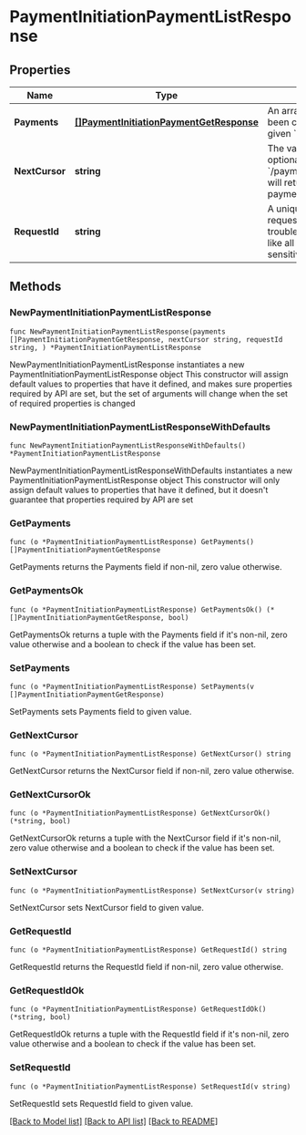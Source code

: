 # PaymentInitiationPaymentListResponse

## Properties

Name | Type | Description | Notes
------------ | ------------- | ------------- | -------------
**Payments** | [**[]PaymentInitiationPaymentGetResponse**](PaymentInitiationPaymentGetResponse.md) | An array of payments that have been created, associated with the given &#x60;client_id&#x60;. | 
**NextCursor** | **string** | The value that, when used as the optional &#x60;cursor&#x60; parameter to &#x60;/payment_initiation/payment/list&#x60;, will return the next unreturned payment as its first payment. | 
**RequestId** | **string** | A unique identifier for the request, which can be used for troubleshooting. This identifier, like all Plaid identifiers, is case sensitive. | 

## Methods

### NewPaymentInitiationPaymentListResponse

`func NewPaymentInitiationPaymentListResponse(payments []PaymentInitiationPaymentGetResponse, nextCursor string, requestId string, ) *PaymentInitiationPaymentListResponse`

NewPaymentInitiationPaymentListResponse instantiates a new PaymentInitiationPaymentListResponse object
This constructor will assign default values to properties that have it defined,
and makes sure properties required by API are set, but the set of arguments
will change when the set of required properties is changed

### NewPaymentInitiationPaymentListResponseWithDefaults

`func NewPaymentInitiationPaymentListResponseWithDefaults() *PaymentInitiationPaymentListResponse`

NewPaymentInitiationPaymentListResponseWithDefaults instantiates a new PaymentInitiationPaymentListResponse object
This constructor will only assign default values to properties that have it defined,
but it doesn't guarantee that properties required by API are set

### GetPayments

`func (o *PaymentInitiationPaymentListResponse) GetPayments() []PaymentInitiationPaymentGetResponse`

GetPayments returns the Payments field if non-nil, zero value otherwise.

### GetPaymentsOk

`func (o *PaymentInitiationPaymentListResponse) GetPaymentsOk() (*[]PaymentInitiationPaymentGetResponse, bool)`

GetPaymentsOk returns a tuple with the Payments field if it's non-nil, zero value otherwise
and a boolean to check if the value has been set.

### SetPayments

`func (o *PaymentInitiationPaymentListResponse) SetPayments(v []PaymentInitiationPaymentGetResponse)`

SetPayments sets Payments field to given value.


### GetNextCursor

`func (o *PaymentInitiationPaymentListResponse) GetNextCursor() string`

GetNextCursor returns the NextCursor field if non-nil, zero value otherwise.

### GetNextCursorOk

`func (o *PaymentInitiationPaymentListResponse) GetNextCursorOk() (*string, bool)`

GetNextCursorOk returns a tuple with the NextCursor field if it's non-nil, zero value otherwise
and a boolean to check if the value has been set.

### SetNextCursor

`func (o *PaymentInitiationPaymentListResponse) SetNextCursor(v string)`

SetNextCursor sets NextCursor field to given value.


### GetRequestId

`func (o *PaymentInitiationPaymentListResponse) GetRequestId() string`

GetRequestId returns the RequestId field if non-nil, zero value otherwise.

### GetRequestIdOk

`func (o *PaymentInitiationPaymentListResponse) GetRequestIdOk() (*string, bool)`

GetRequestIdOk returns a tuple with the RequestId field if it's non-nil, zero value otherwise
and a boolean to check if the value has been set.

### SetRequestId

`func (o *PaymentInitiationPaymentListResponse) SetRequestId(v string)`

SetRequestId sets RequestId field to given value.



[[Back to Model list]](../README.md#documentation-for-models) [[Back to API list]](../README.md#documentation-for-api-endpoints) [[Back to README]](../README.md)


